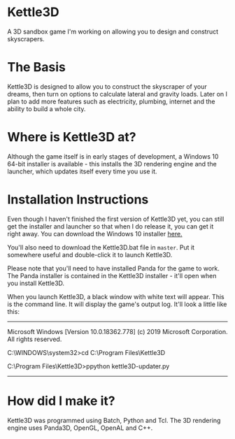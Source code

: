 # Kettle3D
A 3D sandbox game I'm working on allowing you to design and construct skyscrapers.

# The Basis
Kettle3D is designed to allow you to construct the skyscraper of your dreams, then turn on options to calculate lateral and gravity loads. Later on I plan to add more features such as electricity, plumbing, internet and the ability to build a whole city.

# Where is Kettle3D at?
Although the game itself is in early stages of development, a Windows 10 64-bit installer is available - this installs the 3D rendering engine and the launcher, which updates itself every time you use it.

# Installation Instructions
Even though I haven't finished the first version of Kettle3D yet, you can still get the installer and launcher so that when I do release it, you can get it right away. You can download the Windows 10 installer [here.](https://github.com/Kettle3D/Kettle3D/releases/download/v1.0/Kettle3D.Windows.10.Installer.64bit.bat)

You'll also need to download the Kettle3D.bat file in `master`. Put it somewhere useful and double-click it to launch Kettle3D.
  
Please note that you'll need to have installed Panda for the game to work. The Panda installer is contained in the Kettle3D installer - it'll open when you install Kettle3D.
  
When you launch Kettle3D, a black window with white text will appear. This is the command line. It will display the game's output log. It'll look a little like this:

----------------------------------------------------------

Microsoft Windows [Version 10.0.18362.778]
(c) 2019 Microsoft Corporation. All rights reserved.

C:\WINDOWS\system32>cd C:\Program Files\Kettle3D

C:\Program Files\Kettle3D>ppython kettle3D-updater.py

----------------------------------------------------------

# How did I make it?
Kettle3D was programmed using Batch, Python and Tcl. The 3D rendering engine uses Panda3D, OpenGL, OpenAL and C++.
